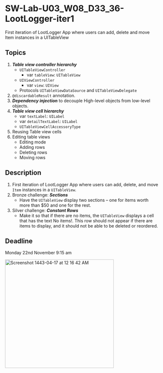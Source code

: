 # SW-Lab-U03_W08_D33_36-LootLogger-iter1
First iteration of LootLogger App where users can add, delete and move Item instances in a UITableView

## Topics
1. _**Table view controller hierarchy**_
   - `UITableViewController`
      - var `tableView`: `UITableView`
   - `UIViewController` 
      - var `view`: `UIView`
   - Protocols `UITableViewDataSource` and `UITableViewDelegate`
2. `@discardableResult` annotation.
3. _**Dependency injection**_ to decouple High-level objects from low-level objects.
4. _**Table view cell hierarchy**_
   - var `textLabel`: `UILabel`
   - var `detailTextLabel`: `UILabel`
   - `UITableViewCellAccessoryType`
5. Reusing Table view cells
6. Editing table views
   - Editing mode
   - Adding rows 
   - Deleting rows
   - Moving rows


## Description
1. First iteration of LootLogger App where users can add, delete, and move `Item` instances in a `UITableView`.
2. Bronze challenge: _**Sections**_
   - Have the `UITableView` display two sections – one for items worth more than $50 and one for the rest. 
3. Silver challenge: _**Constant Rows**_
   - Make it so that if there are no items, the `UITableView` displays a cell that has the text No items!. This row should not appear if there are items to display, and it should not be able to be deleted or reordered. 



## Deadline 
Monday 22nd November 9:15 am





<img width="357" alt="Screenshot 1443-04-17 at 12 16 42 AM" src="https://user-images.githubusercontent.com/91861800/142779242-95c9ed19-e328-415b-9a6f-4848efe639f7.png">



